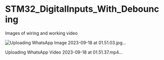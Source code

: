 # STM32_DigitalInputs_With_Debouncing

Images of wiring and working video

![Uploading WhatsApp Image 2023-09-18 at 01.51.03.jpg…]()


Uploading WhatsApp Video 2023-09-18 at 01.51.37.mp4…


